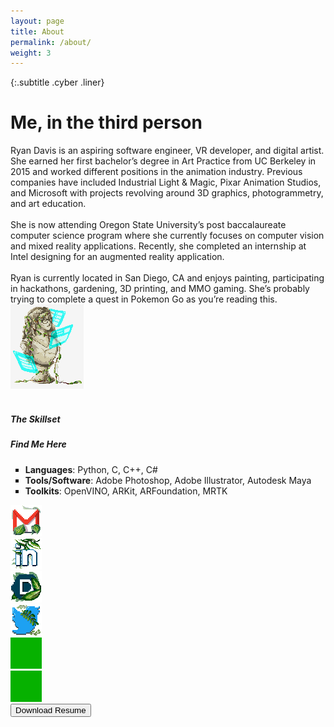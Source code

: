```yaml
---
layout: page
title: About
permalink: /about/
weight: 3
---
```


{:.subtitle .cyber .liner}
# Me, in the third person

<div class="pixel-div flex-container">
    <div class="flex-child vertical-center">
        Ryan Davis is an aspiring software engineer, VR developer, and digital artist. She earned her first bachelor’s degree in Art Practice from UC Berkeley in 2015 and worked different positions in the animation industry. Previous companies have included Industrial Light & Magic, Pixar Animation Studios, and Microsoft with projects revolving around 3D graphics, photogrammetry, and art education.
        <br><br>
        She is now attending Oregon State University’s post baccalaureate computer science program where she currently focuses on computer vision and mixed reality applications. Recently, she completed an internship at Intel designing for an augmented reality application.
        <br><br>
        Ryan is currently located in San Diego, CA and enjoys painting, participating in hackathons, gardening, 3D printing, and MMO gaming. She’s probably trying to complete a quest in Pokemon Go as you’re reading this.
    </div>
    <div class="flex-child">
        <img src="../assets/img/common/test.png">
    </div>
</div>
<br>
<!-- <div class="pixel-div flex-container">
    <div class="flex-child vertical-center">
        <ul style="list-style:none">
            <li><h5 class="cyber info-subtitle">The Skillset</h5></li>
            <li style="list-style:square"><strong>Languages</strong>: Python, C, C++, C#</li>
            <li style="list-style:square"><strong>Tools/Software</strong>: Adobe Photoshop, Adobe Illustrator, Autodesk Maya</li>
            <li style="list-style:square"><strong>Toolkits</strong>: OpenVINO, ARKit, ARFoundation, MRTK</li>
        </ul>
    </div>
    <div class="flex-child vertical-center">
        <ul style="list-style:none">
            <li><h5 class="cyber info-subtitle">Find Me Here</h5></li>
            <li><img src="../assets/img/common/testIconSize.png"></li>
            <li><img src="../assets/img/common/testIconSize.png"></li>
        </ul>
    </div>
</div> -->

<div class="pixel-div quick-info-grid">
    <div class="grid-item">
        <h5 class="cyber info-subtitle">The Skillset</h5>
    </div>
    <div class="grid-item spacer"></div>
    <div class="grid-item">
        <h5 class="cyber info-subtitle">Find Me Here</h5>
    </div>  
    <div class="grid-item">
        <ul style="list-style:none">
            <li style="list-style:square"><strong>Languages</strong>: Python, C, C++, C#</li>
            <li style="list-style:square"><strong>Tools/Software</strong>: Adobe Photoshop, Adobe Illustrator, Autodesk Maya</li>
            <li style="list-style:square"><strong>Toolkits</strong>: OpenVINO, ARKit, ARFoundation, MRTK</li>
        </ul>
    </div>
    <div class="grid-item spacer"></div>
    <div class="grid-item">
        <div class="social-media-grid">
            <div class="social-media-item">
                <img class="social-media-icon" src="../assets/img/common/email.png">
            </div>
            <div class="social-media-item">
                <img class="social-media-icon" src="../assets/img/common/linkedin.png">
            </div>
            <div class="social-media-item">
                <img class="social-media-icon" src="../assets/img/common/devpost.png">
            </div>
        </div>
        <div class="social-media-grid">
            <div class="social-media-item"><img src="../assets/img/common/twitter.png"></div>
            <div class="social-media-item"><img src="../assets/img/common/testIconSize.png"></div>
            <div class="social-media-item"><img src="../assets/img/common/testIconSize.png"></div>
        </div>
    </div>  
</div>

<div class="flex-container vertical-center">
        <a class="no-underline" href="">
            <button class="btn">
            <span class="btn__content">Download Resume</span>
            <span class="btn__glitch"></span>
            </button>
        </a>
</div>
<br>